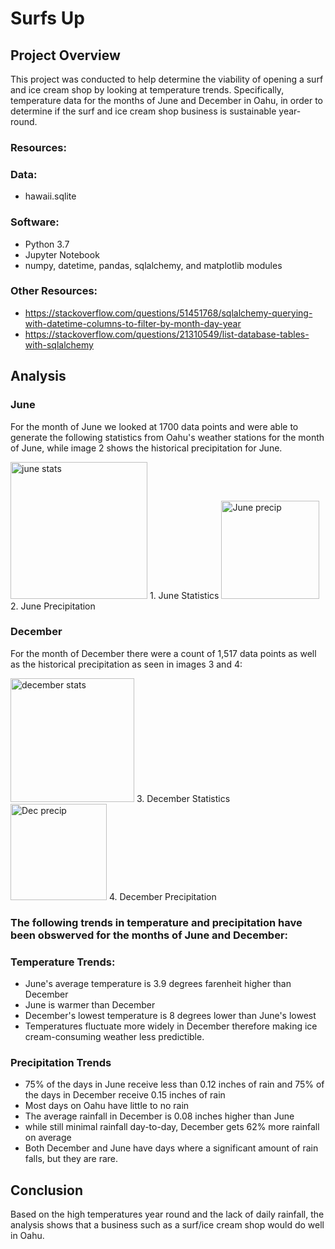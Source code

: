 
# Surfs Up 

## Project Overview 

This project was conducted to help determine the viability of opening a surf and ice cream shop by looking at  temperature trends. Specifically, temperature data for the months of June and December in Oahu, in order to determine if the surf and ice cream shop business is sustainable year-round.

### Resources: 

### Data:

* hawaii.sqlite

### Software:

* Python 3.7
* Jupyter Notebook
* numpy, datetime, pandas, sqlalchemy, and matplotlib modules

### Other Resources:

* https://stackoverflow.com/questions/51451768/sqlalchemy-querying-with-datetime-columns-to-filter-by-month-day-year
* https://stackoverflow.com/questions/21310549/list-database-tables-with-sqlalchemy

## Analysis 

### June 

For the month of June we looked at 1700 data points and were able to generate the following statistics from Oahu's weather stations for the month of June, while image 2 shows the historical precipitation for June.  


<img width="219" alt="june stats" src="https://user-images.githubusercontent.com/79999761/130105773-64ba1848-9536-4a1b-a04b-e9f87640832b.png">
1. June Statistics 

<img width="157" alt="June precip" src="https://user-images.githubusercontent.com/79999761/130105805-2b91cfe7-fede-407a-a3e4-57f5e1aafd5c.png">
2. June Precipitation 

### December 

For the month of December there were a count of 1,517 data points as well as the historical precipitation as seen in images 3 and 4: 

<img width="198" alt="december stats" src="https://user-images.githubusercontent.com/79999761/130105828-bcccc404-41be-4df6-93a2-ea17e72c8658.png">
3. December Statistics 

<img width="154" alt="Dec precip" src="https://user-images.githubusercontent.com/79999761/130105844-060fea4a-af17-4bef-8264-9e5c411c4e99.png">
4. December Precipitation

### The following trends in temperature and precipitation have been obswerved for the months of June and December:
### Temperature Trends: 

* June's average temperature is 3.9 degrees farenheit higher than December
* June is warmer than December
* December's lowest temperature is 8 degrees lower than June's lowest
* Temperatures fluctuate more widely in December therefore making ice cream-consuming weather less predictible.

### Precipitation Trends 

* 75% of the days in June receive less than 0.12 inches of rain and 75% of the days in December receive 0.15 inches of rain
* Most days on Oahu have little to no rain
* The average rainfall in December is 0.08 inches higher than June
* while still minimal rainfall day-to-day, December gets 62% more rainfall on average
* Both December and June have days where a significant amount of rain falls, but they are rare.

## Conclusion

Based on the high temperatures year round and the lack of daily rainfall, the analysis shows that a business such as a surf/ice cream shop would do well in Oahu. 
